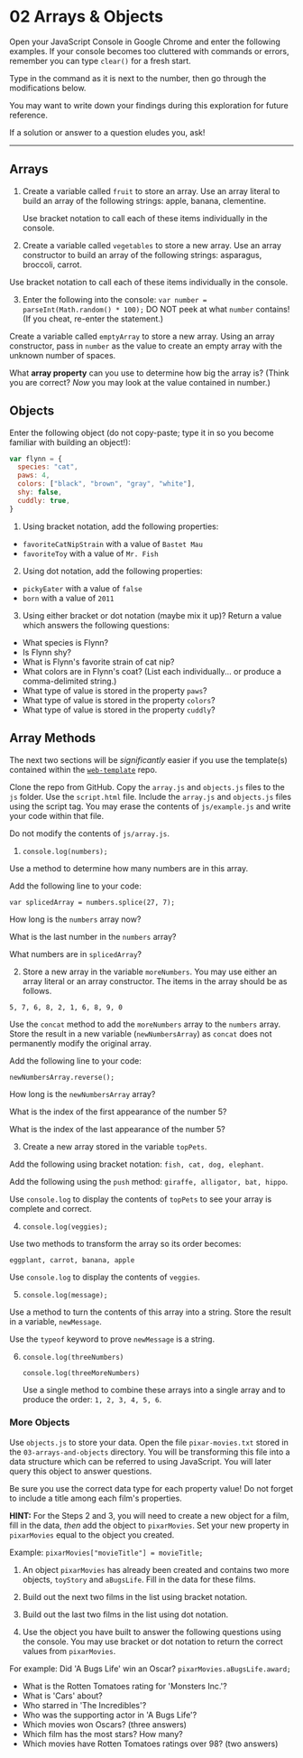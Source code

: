 # 02 Arrays & Objects

Open your JavaScript Console in Google Chrome and enter the following examples. If your console becomes too cluttered with commands or errors, remember you can type `clear()` for a fresh start.

Type in the command as it is next to the number, then go through the modifications below.

You may want to write down your findings during this exploration for future reference.

If a solution or answer to a question eludes you, ask!

---

## Arrays

1. Create a variable called `fruit` to store an array. Use an array literal to build an array of the following strings: apple, banana, clementine.

   Use bracket notation to call each of these items individually in the console.

2. Create a variable called `vegetables` to store a new array. Use an array constructor to build an array of the following strings: asparagus, broccoli, carrot.

  Use bracket notation to call each of these items individually in the console.

3. Enter the following into the console: `var number = parseInt(Math.random() * 100);` DO NOT peek at what `number` contains! (If you cheat, re-enter the statement.)

  Create a variable called `emptyArray` to store a new array. Using an array constructor, pass in `number` as the value to create an empty array with the unknown number of spaces.

  What **array property** can you use to determine how big the array is?  (Think you are correct? *Now* you may look at the value contained in number.)


## Objects

Enter the following object (do not copy-paste; type it in so you become familiar with building an object!):

```javascript
var flynn = {
  species: "cat",
  paws: 4,
  colors: ["black", "brown", "gray", "white"],
  shy: false,
  cuddly: true,
}
```
1. Using bracket notation, add the following properties:
  - `favoriteCatNipStrain` with a value of `Bastet Mau`
  - `favoriteToy` with a value of `Mr. Fish`
2. Using dot notation, add the following properties:
  - `pickyEater` with a value of `false`
  - `born` with a value of `2011`
3. Using either bracket or dot notation (maybe mix it up)? Return a value which answers the following questions:
  - What species is Flynn?
  - Is Flynn shy?
  - What is Flynn's favorite strain of cat nip?
  - What colors are in Flynn's coat? (List each individually... or produce a comma-delimited string.)
  - What type of value is stored in the property `paws`?
  - What type of value is stored in the property `colors`?
  - What type of value is stored in the property `cuddly`?


## Array Methods

The next two sections will be *significantly* easier if you use the template(s) contained within the [`web-template`](https://github.com/umiami-js/web-template) repo.

Clone the repo from GitHub. Copy the `array.js` and `objects.js` files to the `js` folder. Use the `script.html` file. Include the `array.js` and `objects.js` files using the script tag. You may erase the contents of `js/example.js` and write your code within that file.

Do not modify the contents of `js/array.js`.

1. `console.log(numbers);`

  Use a method to determine how many numbers are in this array.

  Add the following line to your code:

  `var splicedArray = numbers.splice(27, 7);`

  How long is the `numbers` array now?

  What is the last number in the `numbers` array?

  What numbers are in `splicedArray`?

2. Store a new array in the variable `moreNumbers`. You may use either an array literal or an array constructor. The items in the array should be as follows.

  `5, 7, 6, 8, 2, 1, 6, 8, 9, 0`

  Use the `concat` method to add the `moreNumbers` array to the `numbers` array. Store the result in a new variable (`newNumbersArray`) as `concat` does not permanently modify the original array.

  Add the following line to your code:

  `newNumbersArray.reverse();`

  How long is the `newNumbersArray` array?

  What is the index of the first appearance of the number 5?  

  What is the index of the last appearance of the number 5?

3. Create a new array stored in the variable `topPets`.

  Add the following using bracket notation: `fish, cat, dog, elephant`.

  Add the following using the `push` method: `giraffe, alligator, bat, hippo`.

  Use `console.log` to display the contents of `topPets` to see your array is complete and correct.

4. `console.log(veggies);`

  Use two methods to transform the array so its order becomes:

  `eggplant, carrot, banana, apple`

  Use `console.log` to display the contents of `veggies`.

5. `console.log(message);`

  Use a method to turn the contents of this array into a string. Store the result in a variable, `newMessage`.

  Use the `typeof` keyword to prove `newMessage` is a string.

6. `console.log(threeNumbers)`

   `console.log(threeMoreNumbers)`

   Use a single method to combine these arrays into a single array and to produce the order: `1, 2, 3, 4, 5, 6`.


### More Objects

Use `objects.js` to store your data. Open the file `pixar-movies.txt` stored in the `03-arrays-and-objects` directory. You will be transforming this file into a data structure which can be referred to using JavaScript. You will later query this object to answer questions.

Be sure you use the correct data type for each property value! Do not forget to include a title among each film's properties.

**HINT:** For the Steps 2 and 3, you will need to create a new object for a film, fill in the data, *then* add the object to `pixarMovies`. Set your new property in `pixarMovies` equal to the object you created.

Example: `pixarMovies["movieTitle"] = movieTitle;`

1. An object `pixarMovies` has already been created and contains two more objects, `toyStory` and `aBugsLife`. Fill in the data for these films.

2. Build out the next two films in the list using bracket notation.

3. Build out the last two films in the list using dot notation.

4. Use the object you have built to answer the following questions using the console. You may use bracket or dot notation to return the correct values from `pixarMovies`.

For example: Did 'A Bugs Life' win an Oscar? `pixarMovies.aBugsLife.award;`

  - What is the Rotten Tomatoes rating for 'Monsters Inc.'?
  - What is 'Cars' about?
  - Who starred in 'The Incredibles'?
  - Who was the supporting actor in 'A Bugs Life'?
  - Which movies won Oscars? (three answers)
  - Which film has the most stars?  How many?
  - Which movies have Rotten Tomatoes ratings over 98? (two answers)
